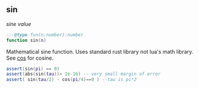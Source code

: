 ## sin

_sine value_

```lua
---@type fun(n:number):number
function sin(n)
```

Mathematical sine function. Uses standard rust library not lua's math library. See [cos](#cos) for cosine.

```lua
assert(sin(pi) == 0)
assert(abs(sin(tau))> 1e-16) -- very small margin of error
assert( sin(tau/2) - cos(pi/4)==0 ) --tau is pi*2
```

